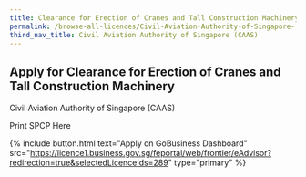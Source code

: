 ```yaml
---
title: Clearance for Erection of Cranes and Tall Construction Machinery
permalink: /browse-all-licences/Civil-Aviation-Authority-of-Singapore-(CAAS)/Clearance-for-Erection-of-Cranes-and-Tall-Construction-Machinery
third_nav_title: Civil Aviation Authority of Singapore (CAAS)
---
```


## Apply for Clearance for Erection of Cranes and Tall Construction Machinery

Civil Aviation Authority of Singapore (CAAS)

Print SPCP Here

{% include button.html text="Apply on GoBusiness Dashboard" src="https://licence1.business.gov.sg/feportal/web/frontier/eAdvisor?redirection=true&selectedLicenceIds=289" type="primary" %}
